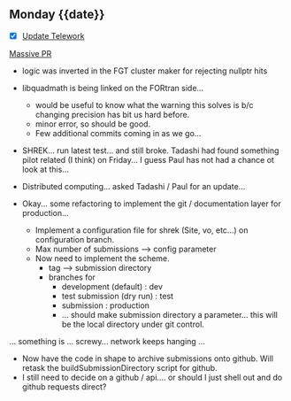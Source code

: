 ## Monday {{date}}

- [x] [Update Telework](https://docs.google.com/spreadsheets/d/16AZZBiKL1s6eGgH2KFiJPnD8-TjRsC0HYy4Qdmbr358/edit#gid=0)

[Massive PR](https://github.com/star-bnl/star-sw/pull/366)
- logic was inverted in the FGT cluster maker for rejecting nullptr hits
- libquadmath is being linked on the FORtran side...
	- would be useful to know what the warning this solves is b/c changing precision has bit us hard before.
	- minor error, so should be good.
	- Few additional commits coming in as we go... 

- SHREK... run latest test... and still broke.  Tadashi had found something pilot related (I think) on Friday... I guess Paul has not had a chance ot look at this...

- Distributed computing... asked Tadashi / Paul for an update... 

- Okay... some refactoring to implement the git / documentation layer for production...
	- Implement a configuration file for shrek  (Site, vo, etc...) on configuration branch.
	- Max number of submissions --> config parameter
	- Now need to implement the scheme.
		- tag --> submission directory
		- branches for
			- development (default) : dev
			- test submission (dry run) : test
			- submission : production
			- ... should make submission directory a parameter...  this will be the local directory under git control.

... something is ... screwy... network keeps hanging ...

- Now have the code in shape to archive submissions onto github.  Will retask the buildSubmissionDirectory script for github.  
- I still need to decide on a github / api.... or should I just shell out and do github requests direct?

